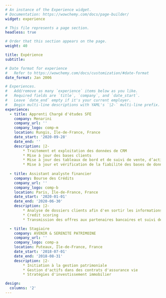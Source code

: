 ```yaml
---
# An instance of the Experience widget.
# Documentation: https://wowchemy.com/docs/page-builder/
widget: experience

# This file represents a page section.
headless: true

# Order that this section appears on the page.
weight: 40

title: Expérience
subtitle:

# Date format for experience
#   Refer to https://wowchemy.com/docs/customization/#date-format
date_format: Jan 2006

# Experiences.
#   Add/remove as many `experience` items below as you like.
#   Required fields are `title`, `company`, and `date_start`.
#   Leave `date_end` empty if it's your current employer.
#   Begin multi-line descriptions with YAML's `|2-` multi-line prefix.
experience:
  - title: Apprenti Chargé d'études SFE
    company: Menarini
    company_url: ''
    company_logo: comp-m
    location: Rungis, Île-de-France, France
    date_start: '2020-09-28'
    date_end: ''
    description: |2-
        * Traitement et exploitation des données de CRM
        * Mise à jour des bases clients
        * Mise à jour des tableaux de bord et de suivi de vente, d’activité et d’opérations marketing
        * Mise à jour et vérification de la fiabilité des bases de données et de marchés  
        
  - title: Assistant analyste financier
    company: Bourse des Crédits
    company_url: ''
    company_logo: comp-b
    location: Paris, Île-de-France, France
    date_start: '2020-01-01'
    date_end: '2020-06-30'
    description: |2-
        * Analyse de dossiers clients afin d'en sortir les informations nécessaires
        * Credit scoring
        * Transmission des offres aux partenaires bancaires et suivi des dossiers clients

  - title: Stagiaire
    company: AVENIR & SERENITE PATRIMOINE
    company_url: ''
    company_logo: comp-a
    location: Puteaux, Île-de-France, France
    date_start: '2018-07-01'
    date_end: '2018-08-31'
    description: |2-
        * Initiation à la gestion patrimoniale
        * Gestion d'actifs dans des contrats d'assurance vie
        * Stratégies d'investissement immobilier

design:
  columns: '2'
---
```

